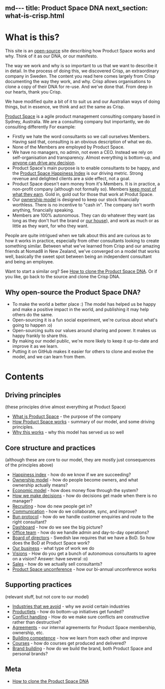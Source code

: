 md---
title: Product Space DNA
next_section: what-is-crisp.html
---

What is this?
=============

This site is an [open-source](http://en.wikipedia.org/wiki/Open_source) site describing how Product Space works and why. Think of it as our DNA, or our manifesto.

The way we work and why is so important to us that we want to describe it in detail. In the process of doing this, we discovered Crisp, an extraordinary company in Sweden. The content you read here comes largely from Crisp documenting the way they work, and why. Crisp allows organisations to clone a copy of their DNA for re-use. And we've done that. From deep in our hearts, thank you Crisp.

We have modified quite a bit of it to suit us and our Australian ways of doing things, but in essence, we think and act the same as Crisp.

[Product Space](https://www.theproductspace.com) is a agile product management consulting company based in Sydney, Australia. We are a consulting company but importantly, we do consulting differently
For example:

-   Firstly we hate the word consultants so we call ourselves Members. Having said that, consulting is an obvious description of what we do.
- None of the Members are employed by Product Space.
-   We have no managers, no admin, not even a CEO. Instead we rely on self-organisation and transparency. Almost everything is bottom-up, and [anyone can drive any decision](decisions.html).
-   Product Space's main purpose is to enable consultants to be happy, and the [Product Space Happiness Index](happiness-index.html) is our driving metric. Strong revenue and delighted clients are a side effect, not a goal.
-   Product Space doesn't earn money from it's Members. It is in practice, a non-profit company (although not formally so). Members [keep most of what they earn](economic-model.html). Gold in, gold out for those that work at Produt Space.
-   Our [ownership model](ownership-model.html) is designed to keep our stock financially worthless. There is no incentive to "cash in". The company isn't worth anything, financially speaking. 
-   Members are 100% autonomous. They can do whatever they want (as long as they don't hurt the brand or [our house](what-is-crisp.html)), and work as much or as little as they want, for who they want.

People are quite intrigued when we talk about this and are curious as to how it works in practice, especially from other consultants looking to create something similar. Between what we've learned from Crisp and our amazing friends at Nomad8 in New Zealand, we've converged on a model that works well, basically the sweet spot between being an independent consultant and being an employee. 

Want to start a similar org? See [How to clone the Product Space DNA](how-to-copy.html). Or if you like, go back to the source and clone the Crisp DNA.

Why open-source the Product Space DNA?
------------------------------

-   To make the world a better place :) The model has helped us be happy and make a positive impact in the world, and publishing it may help others do the same.
-   Open-sourcing it is a fun social experiment, we're curious about what's going to happen :o)
- Open-sourcing suits our values around sharing and power. It makes us happy frankly to share this.
-   By making our model public, we're more likely to keep it up-to-date and improve it as we learn.
-   Putting it on GitHub makes it easier for others to clone and evolve the model, and we can learn from them.

Contents
========

Driving principles
------------------

(these principles drive almost everything at Product Space)

-   [What is Product Space](what-is-crisp.html) - the purpose of the company
-   [How Product Space works](how-crisp-works.html) - summary of our model, and some driving principles.
-   [Why this works](why-this-works.html) - why this model has served us so well

Core structure and practices
----------------------------

(although these are core to our model, they are mostly just consequences of the principles above)

-   [Happiness index](happiness-index.html) - how do we know if we are succeeding?
-   [Ownership model](ownership-model.html) - how do people become owners, and what ownership actually means?
-   [Economic model](economic-model.html) - how does money flow through the system?
-   [How we make decisions](decisions.html) - how do decisions get made when there is no manager?
-   [Recruiting](recruiting.html) - how do new people get in?
-   [Communication](communication.html) - how do we collaborate, sync, and improve?
-   [Bun protocol](bun-protocol.html) - how do we handle customer enquiries and route to the right consultant?
-   [Dashboard](dashboard.html) - how do we see the big picture?
-   [Office team](office-team.html) - how do we handle admin and day-to-day operations?
-   [Board of directors](board.html) - Swedish law requires that we have a BoD. So how does the BoD at Product Space work?
-   [Our business](our-business.html) - what type of work we do
-   [Visions](visions.html) - How do you get a bunch of autonomous consultants to agree on a vision? Answer: have several :o)
-   [Sales](sales.html) - how do we actually sell consultants?
-   [Product Space unconference](unconference.html) - how our bi-annual unconference works

Supporting practices
--------------------

(relevant stuff, but not core to our model)

-   [Industries that we avoid](industries-that-we-avoid.html) - why we avoid certain industries
-   [Productlets](crisplets.html) - how do bottom-up initiatives get funded?
-   [Conflict handling](conflict-handling.html) - How do we make sure conflicts are constructive rather than destructive?
-   [Agreements](contracts.html) - our internal agreements for Product Space membership, ownership, etc.
-   [Building competence](building-competence.html) - how we learn from each other and improve
-   [Courses](courses-and-event-production.html) - how do courses get produced and delivered?
-   [Brand building](brand-building.html) - how do we build the brand, both Product Space and personal brands?

Meta
----

-   [How to clone the Product Space DNA](how-to-copy.html)
